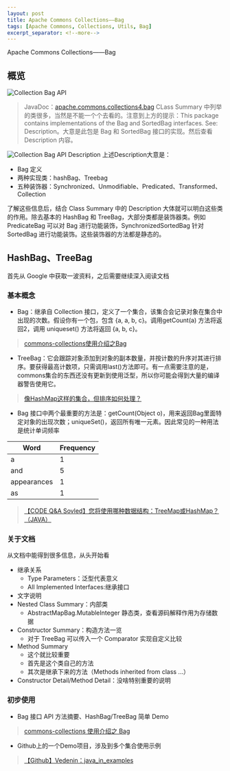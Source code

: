 ```yaml
---
layout: post
title: Apache Commons Collections——Bag
tags: [Apache Commons, Collections, Utils, Bag]
excerpt_separator: <!--more-->
---
```

Apache Commons Collections——Bag
<!--more-->
## 概览
![Collection Bag API](https://i.imgur.com/nLMJGVZ.jpg)
> JavaDoc：[apache.commons.collections4.bag](https://commons.apache.org/proper/commons-collections/javadocs/api-4.2/index.html)
CLass Summary 中列举的类很多，当然是不能一个个去看的。注意到上方的提示：This package contains implementations of the Bag and SortedBag interfaces. See: Description。大意是此包是 Bag 和 SortedBag 接口的实现。然后查看 Description 内容。

![Collection Bag API Description](https://i.imgur.com/F1U005B.jpg)
上述Description大意是：
- Bag 定义
- 两种实现类：hashBag、Treebag
- 五种装饰器：Synchronized、Unmodifiable、Predicated、Transformed、Collection

了解这些信息后，结合 Class Summary 中的 Description 大体就可以明白这些类的作用。除去基本的 HashBag 和 TreeBag，大部分类都是装饰器类。例如 PredicateBag 可以对 Bag 进行功能装饰，SynchronizedSortedBag 针对 SortedBag 进行功能装饰。这些装饰器的方法都是静态的。 

## HashBag、TreeBag
首先从 Google 中获取一波资料，之后需要继续深入阅读文档

### 基本概念
- Bag：继承自 Collection 接口，定义了一个集合，该集合会记录对象在集合中出现的次数。假设你有一个包，包含 {a, a, b, c}。调用getCount(a) 方法将返回2，调用 uniqueset() 方法将返回 {a, b, c}。
> [commons-collections使用介绍之Bag](https://blog.csdn.net/jianggujin/article/details/51069087)
- TreeBag：它会跟踪对象添加到对象的副本数量，并按计数的升序对其进行排序。要获得最高计数项，只需调用last()方法即可。有一点需要注意的是，commons集合的东西还没有更新到使用泛型，所以你可能会得到大量的编译器警告使用它。
> [像HashMap这样的集合，但排序如何处理？](https://oomake.com/question/365265)
- Bag 接口中两个最重要的方法是：getCount(Object o)，用来返回Bag里面特定对象的出现次数；uniqueSet()，返回所有唯一元素。因此常见的一种用法是统计单词频率

Word          | Frequency
------------- | -------------
a  			  |   1
and  		  |   5
appearances   |   1
as            |   1

> [【CODE Q&A Sovled】您将使用哪种数据结构：TreeMap或HashMap？（JAVA）](https://code.i-harness.com/zh-CN/q/49d23)

### 关于文档
从文档中能得到很多信息，从头开始看
- 继承关系
	- Type Parameters：泛型代表意义
	- All Implemented Interfaces:继承接口
- 文字说明
- Nested Class Summary：内部类
	- AbstractMapBag.MutableInteger 静态类，查看源码解释作用为存储数据
- Constructor Summary：构造方法一览
	- 对于 TreeBag 可以传入一个 Comparator 实现自定义比较
- Method Summary
	- 这个就比较重要
	- 首先是这个类自己的方法
	- 其次是继承下来的方法（Methods inherited from class ...）
- Constructor Detail/Method Detail：没啥特别重要的说明

### 初步使用
- Bag 接口 API 方法摘要、HashBag/TreeBag 简单 Demo
> [commons-collections 使用介绍之 Bag](https://blog.csdn.net/jianggujin/article/details/51069087)
- Github上的一个Demo项目，涉及到多个集合使用示例
> [【Github】Vedenin：java_in_examples](https://github.com/Vedenin/java_in_examples/tree/master/collections/src/com/github/vedenin/eng/collections/multiset)